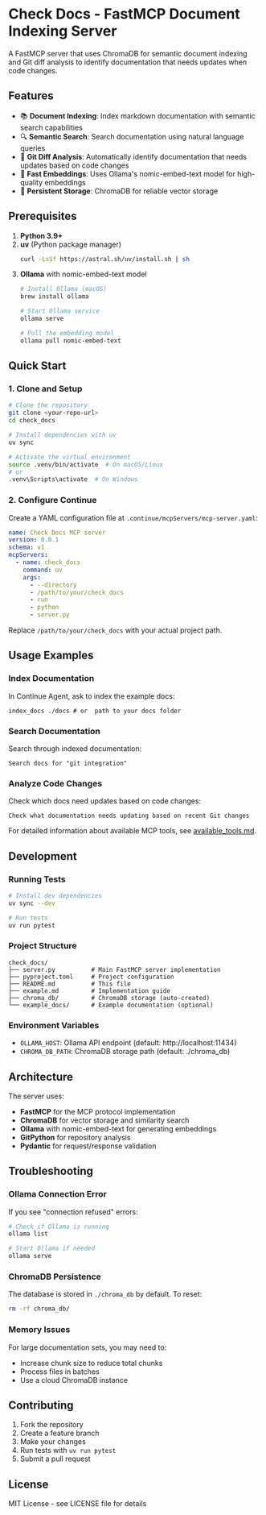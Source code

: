 # Check Docs - FastMCP Document Indexing Server

A FastMCP server that uses ChromaDB for semantic document indexing and Git diff analysis to identify documentation that needs updates when code changes.

## Features

- 📚 **Document Indexing**: Index markdown documentation with semantic search capabilities
- 🔍 **Semantic Search**: Search documentation using natural language queries
- 📝 **Git Diff Analysis**: Automatically identify documentation that needs updates based on code changes
- 🚀 **Fast Embeddings**: Uses Ollama's nomic-embed-text model for high-quality embeddings
- 💾 **Persistent Storage**: ChromaDB for reliable vector storage

## Prerequisites

1. **Python 3.9+**
2. **uv** (Python package manager)
   ```bash
   curl -LsSf https://astral.sh/uv/install.sh | sh
   ```
3. **Ollama** with nomic-embed-text model
   ```bash
   # Install Ollama (macOS)
   brew install ollama
   
   # Start Ollama service
   ollama serve
   
   # Pull the embedding model
   ollama pull nomic-embed-text
   ```

## Quick Start

### 1. Clone and Setup

```bash
# Clone the repository
git clone <your-repo-url>
cd check_docs

# Install dependencies with uv
uv sync

# Activate the virtual environment
source .venv/bin/activate  # On macOS/Linux
# or
.venv\Scripts\activate  # On Windows
```

### 2. Configure Continue

Create a YAML configuration file at `.continue/mcpServers/mcp-server.yaml`:

```yaml
name: Check Docs MCP server
version: 0.0.1
schema: v1
mcpServers:
  - name: check_docs
    command: uv
    args:
      - --directory
      - /path/to/your/check_docs
      - run
      - python
      - server.py
```

Replace `/path/to/your/check_docs` with your actual project path.

## Usage Examples

### Index Documentation

In Continue Agent, ask to index the example docs:
```
index_docs ./docs # or  path to your docs folder
```

### Search Documentation

Search through indexed documentation:
```
Search docs for "git integration"
```

### Analyze Code Changes

Check which docs need updates based on code changes:
```
Check what documentation needs updating based on recent Git changes
```

For detailed information about available MCP tools, see [available_tools.md](available_tools.md).

## Development

### Running Tests

```bash
# Install dev dependencies
uv sync --dev

# Run tests
uv run pytest
```

### Project Structure

```
check_docs/
├── server.py          # Main FastMCP server implementation
├── pyproject.toml     # Project configuration
├── README.md          # This file
├── example.md         # Implementation guide
├── chroma_db/         # ChromaDB storage (auto-created)
└── example_docs/      # Example documentation (optional)
```

### Environment Variables

- `OLLAMA_HOST`: Ollama API endpoint (default: http://localhost:11434)
- `CHROMA_DB_PATH`: ChromaDB storage path (default: ./chroma_db)

## Architecture

The server uses:
- **FastMCP** for the MCP protocol implementation
- **ChromaDB** for vector storage and similarity search
- **Ollama** with nomic-embed-text for generating embeddings
- **GitPython** for repository analysis
- **Pydantic** for request/response validation

## Troubleshooting

### Ollama Connection Error
If you see "connection refused" errors:
```bash
# Check if Ollama is running
ollama list

# Start Ollama if needed
ollama serve
```

### ChromaDB Persistence
The database is stored in `./chroma_db` by default. To reset:
```bash
rm -rf chroma_db/
```

### Memory Issues
For large documentation sets, you may need to:
- Increase chunk size to reduce total chunks
- Process files in batches
- Use a cloud ChromaDB instance

## Contributing

1. Fork the repository
2. Create a feature branch
3. Make your changes
4. Run tests with `uv run pytest`
5. Submit a pull request

## License

MIT License - see LICENSE file for details
